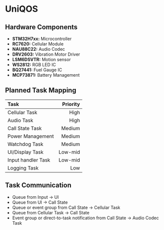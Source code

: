 # UniQOS

## Hardware Components

- **STM32H7xx:** Microcontroller
- **RC7620:** Cellular Module
- **NAU88C22:** Audio Codec
- **DRV2603:** Vibration Motor Driver
- **LSM6DSVTR:** Motion sensor
- **WS2812:** RGB LED IC
- **BQ27441:** Fuel Gauge IC
- **MCP73871:** Battery Management


## Planned Task Mapping

| Task               | Priority |
| :----------------- | -------: |
| Cellular Task      |     High |
| Audio Task         |     High |
| Call State Task    |   Medium |
| Power Management   |   Medium |
| Watchdog Task      |   Medium |
| UI/Display Task    |  Low-mid |
| Input handler Task |  Low-mid |
| Logging Task       |      Low |

## Task Communication

- Queue from Input → UI
- Queue from UI → Call State
- Queue or event group from Call State → Cellular Task
- Queue from Cellular Task → Call State
- Event group or direct-to-task notification from Call State → Audio Codec Task


